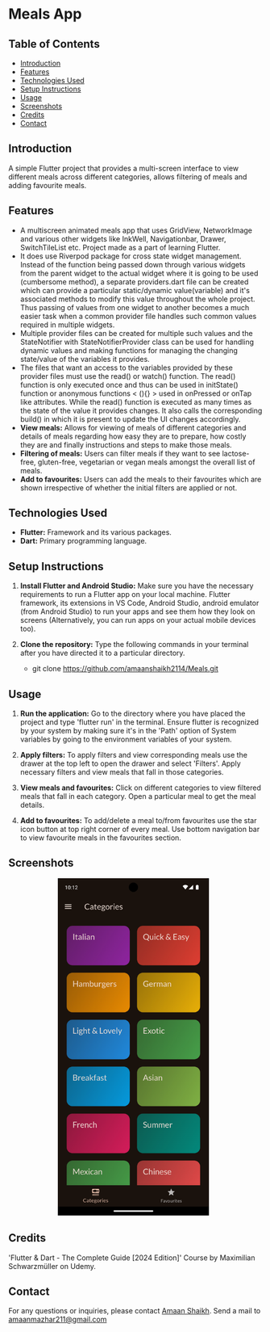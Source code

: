 # Meals App

## Table of Contents
- [Introduction](#introduction)
- [Features](#features)
- [Technologies Used](#technologies-used)
- [Setup Instructions](#setup-instructions)
- [Usage](#usage)
- [Screenshots](#screenshots)
- [Credits](#credits)
- [Contact](#contact)

## Introduction
A simple Flutter project that provides a multi-screen interface to view different meals across different categories, allows filtering of meals and adding favourite meals.

## Features
 - A multiscreen animated meals app that uses GridView, NetworkImage and various other widgets like InkWell, Navigationbar, Drawer, SwitchTileList etc. Project made as a part of learning Flutter.
 - It does use Riverpod package for cross state widget management. Instead of the function being passed down through various widgets from the parent widget to the actual widget where it is going to be used   
   (cumbersome method), a separate providers.dart file can be created which can provide a particular static/dynamic value(variable) and it's associated methods to modify this value throughout the whole project. 
   Thus passing of values from one widget to another becomes a much easier task when a common provider file handles such common values required in multiple widgets. 
 - Multiple provider files can be created for multiple such values and the StateNotifier with StateNotifierProvider class can be used for handling dynamic values and making functions for managing the changing 
   state/value of the variables it provides.
 - The files that want an access to the variables provided by these provider files must use the read() or watch() function. The read() function is only executed once and thus can be used in initState() function 
   or anonymous functions < (){} > used in onPressed or onTap like attributes. While the read() function is executed as many times as the state of the value it provides changes. It also calls the corresponding 
   build() in which it is present to update the UI changes accordingly. 
- **View meals:** Allows for viewing of meals of different categories and details of meals regarding how easy they are to prepare, how costly they are and finally instructions and steps to make those meals.
- **Filtering of meals:** Users can filter meals if they want to see lactose-free, gluten-free, vegetarian or vegan meals amongst the overall list of meals.
- **Add to favourites:** Users can add the meals to their favourites which are shown irrespective of whether the initial filters are applied or not.

## Technologies Used
- **Flutter:** Framework and its various packages.
- **Dart:** Primary programming language.

## Setup Instructions
1. **Install Flutter and Android Studio:**
    Make sure you have the necessary requirements to run a Flutter app on your local machine. Flutter framework, its extensions in VS Code, Android Studio, android emulator (from Android Studio) to run your apps and see them how they look on screens (Alternatively, you can run apps on your actual mobile devices too).

2. **Clone the repository:**
   Type the following commands in your terminal after you have directed it to a particular directory.
   
   - git clone https://github.com/amaanshaikh2114/Meals.git

    
## Usage
1. **Run the application:**
    Go to the directory where you have placed the project and type 'flutter run' in the terminal. Ensure flutter is recognized by your system by making sure it's in the 'Path' option of System variables by going to the environment variables of your system.

2. **Apply filters:**
    To apply filters and view corresponding meals use the drawer at the top left to open the drawer and select 'Filters'. Apply necessary filters and view meals that fall in those categories.

3. **View meals and favourites:**
   Click on different categories to view filtered meals that fall in each category. Open a particular meal to get the meal details.

4. **Add to favourites:**
    To add/delete a meal to/from favourites use the star icon button at top right corner of every meal. Use bottom navigation bar to view favourite meals in the favourites section.
   

## Screenshots
<p align="center">
  <img src="screenshots/home_page.png" alt="Home page" width="300"/>
  <img src="screenshots/.png" alt="" width="300"/>
  <img src="screenshots/.png" alt="" width="300"/>
</p>

## Credits
'Flutter & Dart - The Complete Guide [2024 Edition]' Course by Maximilian Schwarzmüller on Udemy.

## Contact
For any questions or inquiries, please contact [Amaan Shaikh](mailto:amaanmazhar211@gmail.com). Send a mail to amaanmazhar211@gmail.com
